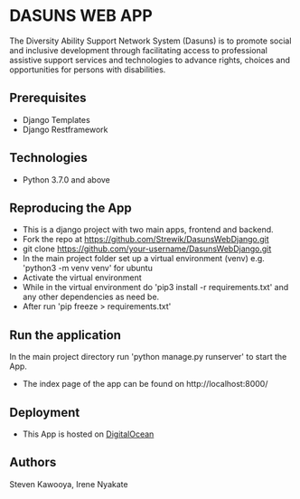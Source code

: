 # DASUNS WEB APP

The Diversity Ability Support Network System (Dasuns) is to promote social and inclusive development through facilitating access to professional assistive support services and technologies to advance rights, choices and opportunities for persons with disabilities. 

##  Prerequisites
* Django Templates
* Django Restframework

##  Technologies 
* Python 3.7.0 and above

##  Reproducing the App
* This is a django project with two main apps, frontend and backend.
* Fork the repo at https://github.com/Strewik/DasunsWebDjango.git
* git clone https://github.com/your-username/DasunsWebDjango.git
* In the main project folder set up a virtual environment (venv) e.g.
'python3 -m venv venv' for ubuntu
* Activate the virtual environment
* While in the virtual environment do 'pip3 install -r requirements.txt' and any other dependencies as need be. 
* After run 'pip freeze > requirements.txt'

##  Run the application
In the main project directory run 'python manage.py runserver'
to start the App. 
* The index  page of the app can be found on  http://localhost:8000/


## Deployment 
* This App is hosted on [DigitalOcean](https://dasuns.org/)


## Authors
Steven Kawooya,
Irene Nyakate
